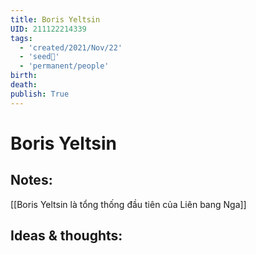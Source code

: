 ```yaml
---
title: Boris Yeltsin
UID: 211122214339
tags:
  - 'created/2021/Nov/22'
  - 'seed🥜'
  - 'permanent/people'
birth:
death:
publish: True
---
```

# Boris Yeltsin

## Notes:
[[Boris Yeltsin là tổng thống đầu tiên của Liên bang Nga]]

## Ideas & thoughts:
